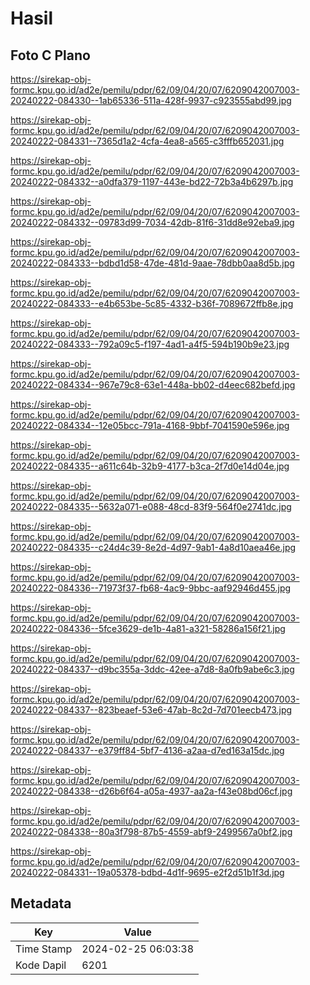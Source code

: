 # Hasil

## Foto C Plano

https://sirekap-obj-formc.kpu.go.id/ad2e/pemilu/pdpr/62/09/04/20/07/6209042007003-20240222-084330--1ab65336-511a-428f-9937-c923555abd99.jpg

https://sirekap-obj-formc.kpu.go.id/ad2e/pemilu/pdpr/62/09/04/20/07/6209042007003-20240222-084331--7365d1a2-4cfa-4ea8-a565-c3fffb652031.jpg

https://sirekap-obj-formc.kpu.go.id/ad2e/pemilu/pdpr/62/09/04/20/07/6209042007003-20240222-084332--a0dfa379-1197-443e-bd22-72b3a4b6297b.jpg

https://sirekap-obj-formc.kpu.go.id/ad2e/pemilu/pdpr/62/09/04/20/07/6209042007003-20240222-084332--09783d99-7034-42db-81f6-31dd8e92eba9.jpg

https://sirekap-obj-formc.kpu.go.id/ad2e/pemilu/pdpr/62/09/04/20/07/6209042007003-20240222-084333--bdbd1d58-47de-481d-9aae-78dbb0aa8d5b.jpg

https://sirekap-obj-formc.kpu.go.id/ad2e/pemilu/pdpr/62/09/04/20/07/6209042007003-20240222-084333--e4b653be-5c85-4332-b36f-7089672ffb8e.jpg

https://sirekap-obj-formc.kpu.go.id/ad2e/pemilu/pdpr/62/09/04/20/07/6209042007003-20240222-084333--792a09c5-f197-4ad1-a4f5-594b190b9e23.jpg

https://sirekap-obj-formc.kpu.go.id/ad2e/pemilu/pdpr/62/09/04/20/07/6209042007003-20240222-084334--967e79c8-63e1-448a-bb02-d4eec682befd.jpg

https://sirekap-obj-formc.kpu.go.id/ad2e/pemilu/pdpr/62/09/04/20/07/6209042007003-20240222-084334--12e05bcc-791a-4168-9bbf-7041590e596e.jpg

https://sirekap-obj-formc.kpu.go.id/ad2e/pemilu/pdpr/62/09/04/20/07/6209042007003-20240222-084335--a611c64b-32b9-4177-b3ca-2f7d0e14d04e.jpg

https://sirekap-obj-formc.kpu.go.id/ad2e/pemilu/pdpr/62/09/04/20/07/6209042007003-20240222-084335--5632a071-e088-48cd-83f9-564f0e2741dc.jpg

https://sirekap-obj-formc.kpu.go.id/ad2e/pemilu/pdpr/62/09/04/20/07/6209042007003-20240222-084335--c24d4c39-8e2d-4d97-9ab1-4a8d10aea46e.jpg

https://sirekap-obj-formc.kpu.go.id/ad2e/pemilu/pdpr/62/09/04/20/07/6209042007003-20240222-084336--71973f37-fb68-4ac9-9bbc-aaf92946d455.jpg

https://sirekap-obj-formc.kpu.go.id/ad2e/pemilu/pdpr/62/09/04/20/07/6209042007003-20240222-084336--5fce3629-de1b-4a81-a321-58286a156f21.jpg

https://sirekap-obj-formc.kpu.go.id/ad2e/pemilu/pdpr/62/09/04/20/07/6209042007003-20240222-084337--d9bc355a-3ddc-42ee-a7d8-8a0fb9abe6c3.jpg

https://sirekap-obj-formc.kpu.go.id/ad2e/pemilu/pdpr/62/09/04/20/07/6209042007003-20240222-084337--823beaef-53e6-47ab-8c2d-7d701eecb473.jpg

https://sirekap-obj-formc.kpu.go.id/ad2e/pemilu/pdpr/62/09/04/20/07/6209042007003-20240222-084337--e379ff84-5bf7-4136-a2aa-d7ed163a15dc.jpg

https://sirekap-obj-formc.kpu.go.id/ad2e/pemilu/pdpr/62/09/04/20/07/6209042007003-20240222-084338--d26b6f64-a05a-4937-aa2a-f43e08bd06cf.jpg

https://sirekap-obj-formc.kpu.go.id/ad2e/pemilu/pdpr/62/09/04/20/07/6209042007003-20240222-084338--80a3f798-87b5-4559-abf9-2499567a0bf2.jpg

https://sirekap-obj-formc.kpu.go.id/ad2e/pemilu/pdpr/62/09/04/20/07/6209042007003-20240222-084331--19a05378-bdbd-4d1f-9695-e2f2d51b1f3d.jpg


## Metadata

| Key        | Value               |
| ---------- | ------------------- |
| Time Stamp | 2024-02-25 06:03:38 |
| Kode Dapil | 6201                |



